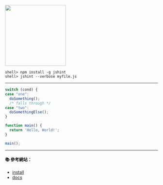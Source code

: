 
<img src="http://jshint.com/res/jshint-dark.png" width="200">

``` 
shell> npm install -g jshint
shell> jshint --verbose myfile.js
```

---

```js
switch (cond) {
case "one":
  doSomething();
  /* falls through */
case "two":
  doSomethingElse();
}
```

```js
function main() {
  return 'Hello, World!';
}

main();
```

---

#### :books: 參考網站：
- [install](http://jshint.com/install/)
- [docs](http://jshint.com/docs/)
